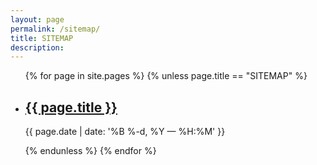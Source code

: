 ```yaml
---
layout: page
permalink: /sitemap/
title: SITEMAP
description: 
---
```


<ul class="post-list">
{% for page in site.pages %}
    {% unless page.title == "SITEMAP" %}
        <!-- initial for loop content goes here-->
    <li>
        <h2><a class="poem-title" href="{{ page.url | prepend: site.baseurl }}">{{ page.title }}</a></h2>
        <p class="post-meta">{{ page.date | date: '%B %-d, %Y — %H:%M' }}</p>
      </li>
       {% endunless %}
{% endfor %}
</ul>
